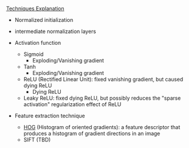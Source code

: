 [Techniques Explanation](https://github.com/khchu93/ComputerVision/blob/main/notes/ComputerVisionTechniquesExplanation.md)

- Normalized initialization
- intermediate normalization layers

- Activation function
    - Sigmoid
        - Exploding/Vanishing gradient
    - Tanh
        - Exploding/Vanishing gradient
    - ReLU (Rectified Linear Unit): fixed vanishing gradient, but caused dying ReLU
        - Dying ReLU
    - Leaky ReLU: fixed dying ReLU, but possibly reduces the "sparse activation" regularization effect of ReLU

- Feature extraction technique
    - [HOG](https://www.analyticsvidhya.com/blog/2019/09/feature-engineering-images-introduction-hog-feature-descriptor/) (Histogram of oriented gradients): a feature descriptor that produces a histogram of gradient directions in an image
    - SIFT (TBD)
